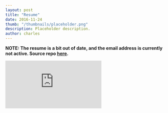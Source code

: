 ```yaml
---
layout: post
title: "Resume"
date: 2016-11-24
thumb: "/thumbnails/placeholder.png"
description: Placeholder description.
author: charles
---
```


**NOTE: The resume is a bit out of date, and the email address is currently not active. Source repo [here](https://github.com/chizarlicious/resume).**

<div class="pdf">
    <iframe frameborder="0" class="pdf" src="https://docs.google.com/viewer?url=http://charles.uno/assets/images/resume/resume.pdf&embedded=true"></iframe>
</div>

